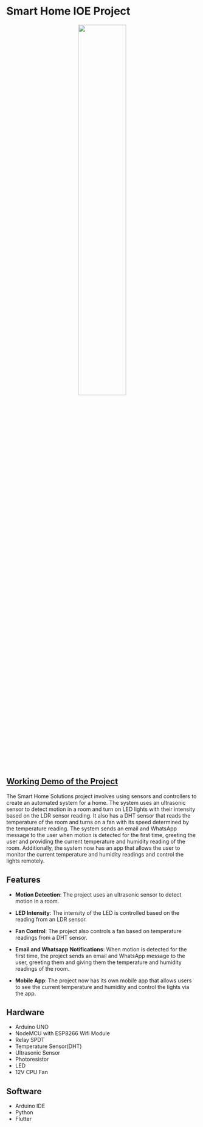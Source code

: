 # Smart Home IOE Project
<div align="center">
  <img width="50%" src="https://user-images.githubusercontent.com/78678620/232232346-3f078a92-f522-4248-b83f-f16c2c4feaf0.jpg"></img>
</div>

## [Working Demo of the Project](https://youtu.be/Hja5Ex_1M4U)
The Smart Home Solutions project involves using sensors and controllers to create an automated system for a home. The system uses an ultrasonic sensor to detect motion in a room and turn on LED lights with their intensity based on the LDR sensor reading. It also has a DHT sensor that reads the temperature of the room and turns on a fan with its speed determined by the temperature reading. The system sends an email and WhatsApp message to the user when motion is detected for the first time, greeting the user and providing the current temperature and humidity reading of the room. Additionally, the system now has an app that allows the user to monitor the current temperature and humidity readings and control the lights remotely.

## Features
- **Motion Detection**: The project uses an ultrasonic sensor to detect motion in a room.

- **LED Intensity**: The intensity of the LED is controlled based on the reading from an LDR sensor.

- **Fan Control**: The project also controls a fan based on temperature readings from a DHT sensor.

- **Email and Whatsapp Notifications**: When motion is detected for the first time, the project sends an email and WhatsApp message to the user, greeting them and giving them the temperature and humidity readings of the room.

- **Mobile App**: The project now has its own mobile app that allows users to see the current temperature and humidity and control the lights via the app.

## Hardware
- Arduino UNO
- NodeMCU with ESP8266 Wifi Module
- Relay SPDT
- Temperature Sensor(DHT)
- Ultrasonic Sensor
- Photoresistor
- LED
- 12V CPU Fan
## Software
- Arduino IDE
- Python
- Flutter
